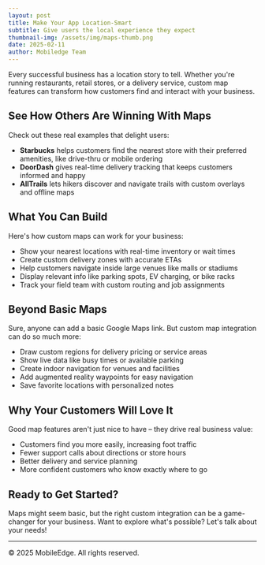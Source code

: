 ```yaml
---
layout: post
title: Make Your App Location-Smart
subtitle: Give users the local experience they expect
thumbnail-img: /assets/img/maps-thumb.png
date: 2025-02-11
author: Mobiledge Team
---
```


Every successful business has a location story to tell. Whether you're running restaurants, retail stores, or a delivery service, custom map features can transform how customers find and interact with your business.

## See How Others Are Winning With Maps

Check out these real examples that delight users:

- **Starbucks** helps customers find the nearest store with their preferred amenities, like drive-thru or mobile ordering
- **DoorDash** gives real-time delivery tracking that keeps customers informed and happy
- **AllTrails** lets hikers discover and navigate trails with custom overlays and offline maps

## What You Can Build

Here's how custom maps can work for your business:

- Show your nearest locations with real-time inventory or wait times
- Create custom delivery zones with accurate ETAs
- Help customers navigate inside large venues like malls or stadiums
- Display relevant info like parking spots, EV charging, or bike racks
- Track your field team with custom routing and job assignments

## Beyond Basic Maps

Sure, anyone can add a basic Google Maps link. But custom map integration can do so much more:

- Draw custom regions for delivery pricing or service areas 
- Show live data like busy times or available parking
- Create indoor navigation for venues and facilities
- Add augmented reality waypoints for easy navigation
- Save favorite locations with personalized notes

## Why Your Customers Will Love It

Good map features aren't just nice to have – they drive real business value:

- Customers find you more easily, increasing foot traffic
- Fewer support calls about directions or store hours
- Better delivery and service planning
- More confident customers who know exactly where to go

## Ready to Get Started?

Maps might seem basic, but the right custom integration can be a game-changer for your business. Want to explore what's possible? Let's talk about your needs!

---

© 2025 MobileEdge. All rights reserved.
